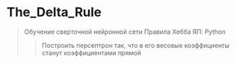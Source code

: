 # The_Delta_Rule
> Обучение сверточной нейронной сети
> Правила Хебба
> ЯП: Python
>> Построить персептрон так, что в его весовые коэффициенты станут коэффициентами прямой

